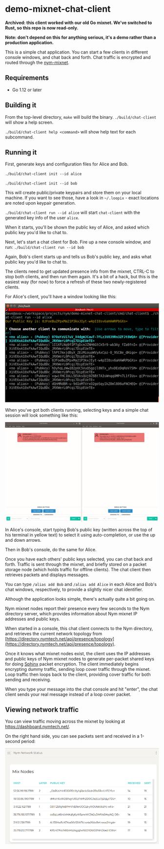 # demo-mixnet-chat-client

**Archived: this client worked with our old Go mixnet. We've switched to Rust, so this repo is now read-only.**

**Note: don't depend on this for anything serious, it's a demo rather than a production application.**

This is a simple chat application. You can start a few clients in different console windows, and chat back and forth.  Chat traffic is encrypted and routed through the [nym-mixnet](https://github.com/nymtech/nym-mixnet).

## Requirements

* Go 1.12 or later

## Building it 

From the top-level directory, `make` will build the binary. `./build/chat-client` will show a help screen. 

`./build/chat-client help <command>` will show help text for each subcommand.

## Running it

First, generate keys and configuration files for Alice and Bob.

`./build/chat-client init --id alice`

`./build/chat-client init --id bob`

This will create public/private keypairs and store them on your local machine. If you want to see those, have a look in `~/.loopix` - exact locations are noted upon keypair generation.

`./build/chat-client run --id alice` will start `chat-client` with the generated key info of the user `alice`. 

When it starts, you'll be shown the public key of Alice, and asked which public key you'd like to chat to. 

Next, let's start a chat client for Bob. Fire up a new console window, and run: `./build/chat-client run --id bob`

Again, Bob's client starts up and tells us Bob's public key, and asks what public key you'd like to chat to.

The clients need to get updated presence info from the mixnet, CTRL-C to stop both clients, and then run them again. It's a bit of a hack, but this is the easiest way (for now) to force a refresh of these two newly-registered clients.

For Alice's client, you'll have a window looking like this: 

![alice](assets/alice.png)

When you've got both clients running, selecting keys and a simple chat session will look something like this:

![conversation](assets/conversation.gif)

In Alice's console, start typing Bob's public key (written across the top of his terminal in yellow text) to select it using auto-completion, or use the up and down arrows. 

Then in Bob's console, do the same for Alice. 

Once you have each others' public keys selected, you can chat back and forth. Traffic is sent through the mixnet, and briefly stored on a packet storage node (which holds traffic for offline clients). The chat client then retrieves packets and displays messages. 

You can type `/alias add Bob` and `/alias add Alice` in each Alice and Bob's chat windows, respectively, to provide a slightly nicer chat identifier. 

Although the application looks simple, there's actually quite a bit going on.

Nym mixnet nodes report their presence every few seconds to the Nym directory server, which provides information about Nym mixnet IP addresses and public keys. 

When started in a console, this chat client connects to the Nym directory, and retrieves the current network topology from [https://directory.nymtech.net/api/presence/topology](https://directory.nymtech.net/api/presence/topology).

Once it knows what mixnet nodes exist, the client uses the IP addresses and public keys of Nym mixnet nodes to generate per-packet shared keys for doing [Sphinx](https://cypherpunks.ca/~iang/pubs/Sphinx_Oakland09.pdf) packet encryption. The client immediately begins encrypting dummy traffic, sending loop cover traffic through the mixnet. Loop traffic then loops back to the client, providing cover traffic for both sending and receiving. 

When you type your message into the chat console and hit "enter", the chat client sends your real message instead of a loop cover packet.

## Viewing network traffic

You can view traffic moving across the mixnet by looking at https://dashboard.nymtech.net/. 

On the right hand side, you can see packets sent and received in a 1-second period:

![dashboard](assets/dashboard.gif)






